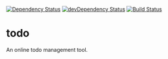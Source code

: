 [![Dependency Status](https://david-dm.org/plantain-00/todo.svg)](https://david-dm.org/plantain-00/todo)
[![devDependency Status](https://david-dm.org/plantain-00/todo/dev-status.svg)](https://david-dm.org/plantain-00/todo#info=devDependencies)
[![Build Status](https://travis-ci.org/plantain-00/todo.svg?branch=master)](https://travis-ci.org/plantain-00/todo)

# todo
An online todo management tool.
